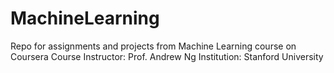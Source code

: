 # MachineLearning
Repo for assignments and projects from Machine Learning course on Coursera
Course Instructor: Prof. Andrew Ng
Institution: Stanford University
